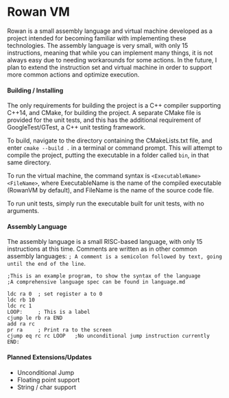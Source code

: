 # Rowan VM

Rowan is a small assembly language and virtual machine developed as a project intended for becoming familiar with implementing these technologies. The assembly language is very small, with only 15 instructions, meaning that while you can implement many things, it is not always easy due to needing workarounds for some actions. In the future, I plan to extend the instruction set and virtual machine in order to support more common actions and optimize execution. 

#### Building / Installing

The only requirements for building the project is a C++ compiler supporting C++14, and CMake, for building the project. A separate CMake file is provided for the unit tests, and this has the additional requirement of GoogleTest/GTest, a C++ unit testing framework. 

To build, navigate to the directory containing the CMakeLists.txt file, and enter `cmake --build .` in a terminal or command prompt. This will attempt to compile the project, putting the executable in a folder called `bin`, in that same directory.

To run the virtual machine, the command syntax is `<ExecutableName> <FileName>`, where ExecutableName is the name of the compiled executable (RowanVM by default), and FileName is the name of the source code file.

To run unit tests, simply run the executable built for unit tests, with no arguments.

#### Assembly Language

The assembly language is a small RISC-based language, with only 15 instructions at this time. Comments are written as in other common assembly languages: `; A comment is a semicolon followed by text, going until the end of the line`.

```
;This is an example program, to show the syntax of the language
;A comprehensive language spec can be found in language.md

ldc ra 0  ; set register a to 0
ldc rb 10
ldc rc 1
LOOP:     ; This is a label
cjump le rb ra END
add ra rc
pr ra     ; Print ra to the screen
cjump eq rc rc LOOP   ;No unconditional jump instruction currently
END:
```

#### Planned Extensions/Updates

- Unconditional Jump
- Floating point support
- String / char support

